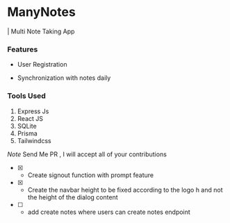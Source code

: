 # ManyNotes

| Multi Note Taking App

### Features

- User Registration

- Synchronization with notes daily

### Tools Used

1. Express Js
2. React JS
3. SQLite
4. Prisma
5. Tailwindcss

*Note*
Send Me PR , I will accept all of your contributions

- [X] - Create signout  function with prompt feature
- [x] - Create the navbar height to be fixed  according to the logo h and not the height of the dialog content
- [ ] - add create notes where users can create notes endpoint
